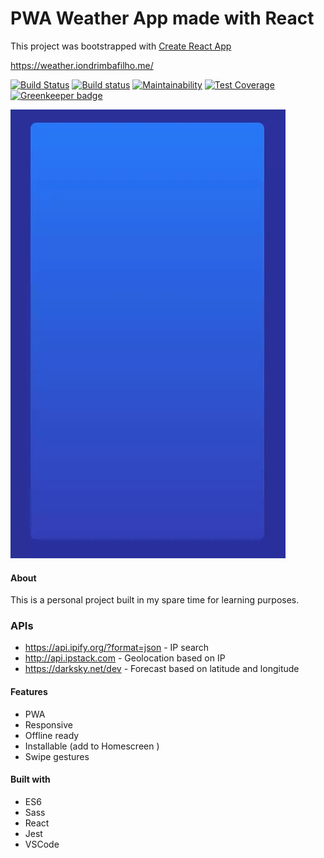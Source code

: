 # PWA Weather App made with React

This project was bootstrapped with [Create React App](https://github.com/facebookincubator/create-react-app)

https://weather.iondrimbafilho.me/

[![Build Status](https://travis-ci.org/iondrimba/react-weather-app.svg?branch=master)](https://travis-ci.org/iondrimba/react-weather-app) [![Build status](https://ci.appveyor.com/api/projects/status/b4ntyo5bqtfs33mg?svg=true)](https://ci.appveyor.com/project/iondrimba/react-weather-app)
[![Maintainability](https://api.codeclimate.com/v1/badges/8cd55ce66e034c44f03a/maintainability)](https://codeclimate.com/github/iondrimba/react-weather-app/maintainability) [![Test Coverage](https://api.codeclimate.com/v1/badges/8cd55ce66e034c44f03a/test_coverage)](https://codeclimate.com/github/iondrimba/react-weather-app/test_coverage) [![Greenkeeper badge](https://badges.greenkeeper.io/iondrimba/react-weather-app.svg)](https://greenkeeper.io/) 

![Demo](https://raw.githubusercontent.com/iondrimba/images/master/weather.gif?raw=true)

#### About
This is a personal project built in my spare time for learning purposes.

### APIs
* https://api.ipify.org/?format=json - IP search
* http://api.ipstack.com - Geolocation based on IP
* https://darksky.net/dev - Forecast based on latitude and longitude

#### Features
* PWA
* Responsive
* Offline ready
* Installable (add to Homescreen )
* Swipe gestures

#### Built with
* ES6
* Sass
* React
* Jest
* VSCode
